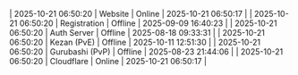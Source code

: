 | 2025-10-21 06:50:20 | Website | Online | 2025-10-21 06:50:17 |
| 2025-10-21 06:50:20 | Registration | Offline | 2025-09-09 16:40:23 |
| 2025-10-21 06:50:20 | Auth Server | Offline | 2025-08-18 09:33:31 |
| 2025-10-21 06:50:20 | Kezan (PvE) | Offline | 2025-10-11 12:51:30 |
| 2025-10-21 06:50:20 | Gurubashi (PvP) | Offline | 2025-08-23 21:44:06 |
| 2025-10-21 06:50:20 | Cloudflare | Online | 2025-10-21 06:50:17 |
